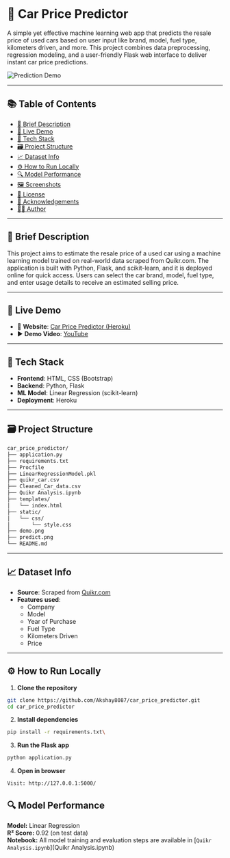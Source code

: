 # 🚗 Car Price Predictor

A simple yet effective machine learning web app that predicts the resale price of used cars based on user input like brand, model, fuel type, kilometers driven, and more. This project combines data preprocessing, regression modeling, and a user-friendly Flask web interface to deliver instant car price predictions.

![Prediction Demo](predict.png)

---

## 📚 Table of Contents

- [📌 Brief Description](#-brief-description)
- [🚀 Live Demo](#-live-demo)
- [🧰 Tech Stack](#-tech-stack)
- [🗃️ Project Structure](#️-project-structure)
- [📈 Dataset Info](#-dataset-info)
- [⚙️ How to Run Locally](#️-how-to-run-locally)
- [🔍 Model Performance](#-model-performance)
- [🖼️ Screenshots](#️-screenshots)
- [📄 License](#-license)
- [🙌 Acknowledgements](#-acknowledgements)
- [👨‍💻 Author](#-author)

---

## 📌 Brief Description

This project aims to estimate the resale price of a used car using a machine learning model trained on real-world data scraped from Quikr.com. The application is built with Python, Flask, and scikit-learn, and it is deployed online for quick access. Users can select the car brand, model, fuel type, and enter usage details to receive an estimated selling price.

---

## 🚀 Live Demo

- 🔗 **Website**: [Car Price Predictor (Heroku)](https://car-price-price.herokuapp.com)
- ▶️ **Demo Video**: [YouTube](https://youtu.be/HEaFU68WAPM)

---

## 🧰 Tech Stack

- **Frontend**: HTML, CSS (Bootstrap)
- **Backend**: Python, Flask
- **ML Model**: Linear Regression (scikit-learn)
- **Deployment**: Heroku

---

## 🗃️ Project Structure
```bash
car_price_predictor/
├── application.py
├── requirements.txt
├── Procfile
├── LinearRegressionModel.pkl
├── quikr_car.csv
├── Cleaned_Car_data.csv
├── Quikr Analysis.ipynb
├── templates/
│   └── index.html
├── static/
│   └── css/
│       └── style.css
├── demo.png
├── predict.png
└── README.md
```



---

## 📈 Dataset Info

- **Source**: Scraped from [Quikr.com](https://www.quikr.com)
- **Features used**:
  - Company
  - Model
  - Year of Purchase
  - Fuel Type
  - Kilometers Driven
  - Price

---

## ⚙️ How to Run Locally

1. **Clone the repository**

```bash
git clone https://github.com/Akshay8087/car_price_predictor.git
cd car_price_predictor
```


2. **Install dependencies**
   
```bash
pip install -r requirements.txt\
```

3. **Run the Flask app**
```bash
python application.py
```
4. **Open in browser**
```bash
Visit: http://127.0.0.1:5000/
```
## 🔍 Model Performance
 
**Model:** Linear Regression  
**R² Score:** 0.92 (on test data)  
**Notebook:** All model training and evaluation steps are available in [`Quikr Analysis.ipynb`](Quikr Analysis.ipynb)  

